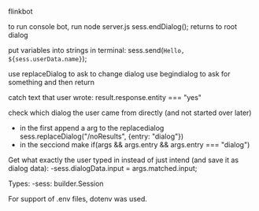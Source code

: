 flinkbot


to run console bot, run node server.js
sess.endDialog(); returns to root dialog

put variables into strings in terminal: sess.send(`Hello, ${sess.userData.name}`);


use replaceDialog to ask to change dialog
use begindialog to ask for something and then return



catch text that user wrote: result.response.entity === "yes"

check which dialog the user came from directly (and not started over later)
- in the first append a arg to the replacedialog sess.replaceDialog("/noResults", {entry: "dialog"})
- in the secciond make if(args && args.entry && args.entry === "dialog")



Get what exactly the user typed in instead of just intend (and save it as dialog data):
-sess.dialogData.input = args.matched.input;


Types:
-sess: builder.Session



For support of .env files, dotenv was used.